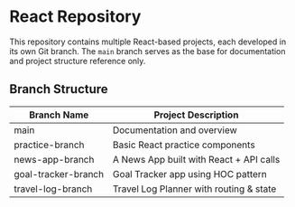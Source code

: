 # React Repository

This repository contains multiple React-based projects, each developed in its own Git branch. The `main` branch serves as the base for documentation and project structure reference only.

## Branch Structure

| Branch Name         | Project Description                     |
|---------------------|------------------------------------------|
| main                | Documentation and overview               |
| practice-branch     | Basic React practice components          |
| news-app-branch     | A News App built with React + API calls  |
| goal-tracker-branch | Goal Tracker app using HOC pattern       |
| travel-log-branch   | Travel Log Planner with routing & state  |
